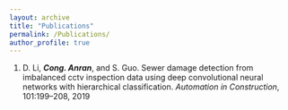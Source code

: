 ```yaml
---
layout: archive
title: "Publications"
permalink: /Publications/
author_profile: true
---
```


1. D. Li, ***Cong. Anran***, and S. Guo. Sewer damage detection from imbalanced cctv inspection data using deep convolutional neural networks with hierarchical classification. *Automation in Construction*, 101:199–208, 2019

